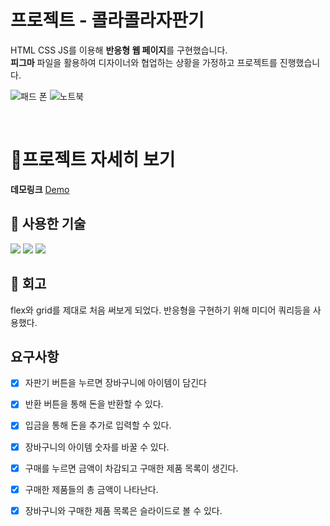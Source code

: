 # 프로젝트 - 콜라콜라자판기


 HTML CSS JS를 이용해 **반응형 웹 페이지**를 구현했습니다.  <br>
**피그마** 파일을 활용하여 디자이너와 협업하는 상황을 가정하고 프로젝트를 진행했습니다.
 

![패드 폰](https://user-images.githubusercontent.com/70703716/198937620-b3c8d25f-38af-49fd-8bac-cfe91aae3592.png)
![노트북](https://user-images.githubusercontent.com/70703716/198937623-1cc8657f-e10b-4f51-a9f7-b38c740d3d05.png)

 <br>

 # :open_file_folder:프로젝트 자세히 보기  
   
   
   **데모링크** [Demo ](https://mayo516.github.io/vending_machine/)
   
 
   
   ## :dart: 사용한 기술 
   
   <img
   src="https://img.shields.io/badge/HTML5-E34F26?style=flat-square&logo=HTML&logoColor=E34F26"/>
   <img
   src="https://img.shields.io/badge/CSS3-1572B6?style=flat-square&logo=CSS&logoColor=1572B6"/>
    <img
   src="https://img.shields.io/badge/JavaScript-yellow?style=flat-square&logo=JavaScript&logoColor=white"/>
   <br>
   
   ## :floppy_disk: 회고 
   
   
flex와 grid를 제대로 처음 써보게 되었다. 반응형을 구현하기 위해 미디어 쿼리등을 사용했다. 
 </div>

## 요구사항

- [x] 자판기 버튼을 누르면 장바구니에 아이템이 담긴다
 - [x] 반환 버튼을 통해 돈을 반환할 수 있다. 
 - [x] 입금을 통해 돈을 추가로 입력할 수 있다.
 - [x] 장바구니의 아이템 숫자를 바꿀 수 있다.
 - [x] 구매를 누르면 금액이 차감되고 구매한 제품 목록이 생긴다.
 - [x] 구매한 제품들의 총 금액이 나타난다.
 - [x] 장바구니와 구매한 제품 목록은 슬라이드로 볼 수 있다. 



